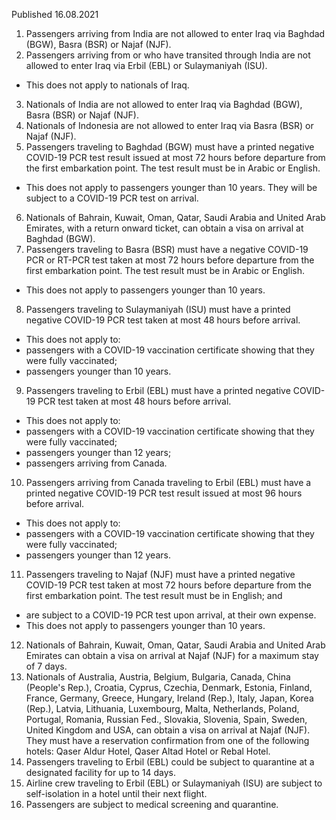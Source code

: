 Published 16.08.2021
1. Passengers arriving from India are not allowed to enter Iraq via Baghdad (BGW), Basra (BSR) or Najaf (NJF).
2. Passengers arriving from or who have transited through India are not allowed to enter Iraq via Erbil (EBL) or Sulaymaniyah (ISU).
- This does not apply to nationals of Iraq.
3. Nationals of India are not allowed to enter Iraq via Baghdad (BGW), Basra (BSR) or Najaf (NJF).
4. Nationals of Indonesia are not allowed to enter Iraq via Basra (BSR) or Najaf (NJF).
5. Passengers traveling to Baghdad (BGW) must have a printed negative COVID-19 PCR test result issued at most 72 hours before departure from the first embarkation point. The test result must be in Arabic or English.
- This does not apply to passengers younger than 10 years. They will be subject to a COVID-19 PCR test on arrival.
6. Nationals of Bahrain, Kuwait, Oman, Qatar, Saudi Arabia and United Arab Emirates, with a return onward ticket, can obtain a visa on arrival at Baghdad (BGW).
7. Passengers traveling to Basra (BSR) must have a negative COVID-19 PCR or RT-PCR test taken at most 72 hours before departure from the first embarkation point. The test result must be in Arabic or English.
- This does not apply to passengers younger than 10 years.
8. Passengers traveling to Sulaymaniyah (ISU) must have a printed negative COVID-19 PCR test taken at most 48 hours before arrival.
- This does not apply to:
- passengers with a COVID-19 vaccination certificate showing that they were fully vaccinated;
 - passengers younger than 10 years.
9. Passengers traveling to Erbil (EBL) must have a printed negative COVID-19 PCR test taken at most 48 hours before arrival.
- This does not apply to:
- passengers with a COVID-19 vaccination certificate showing that they were fully vaccinated;
- passengers younger than 12 years;
- passengers arriving from Canada.
10. Passengers arriving from Canada traveling to Erbil (EBL) must have a printed negative COVID-19 PCR test result issued at most 96 hours before arrival.
- This does not apply to:
- passengers with a COVID-19 vaccination certificate showing that they were fully vaccinated;
- passengers younger than 12 years.
11. Passengers traveling to Najaf (NJF) must have a printed negative COVID-19 PCR test taken at most 72 hours before departure from the first embarkation point. The test result must be in English; and
- are subject to a COVID-19 PCR test upon arrival, at their own expense.
- This does not apply to passengers younger than 10 years.
12. Nationals of Bahrain, Kuwait, Oman, Qatar, Saudi Arabia and United Arab Emirates can obtain a visa on arrival at Najaf (NJF) for a maximum stay of 7 days.
13. Nationals of Australia, Austria, Belgium, Bulgaria, Canada, China (People's Rep.), Croatia, Cyprus, Czechia, Denmark, Estonia, Finland, France, Germany, Greece, Hungary, Ireland (Rep.), Italy, Japan, Korea (Rep.), Latvia, Lithuania, Luxembourg, Malta, Netherlands, Poland, Portugal, Romania, Russian Fed., Slovakia, Slovenia, Spain, Sweden, United Kingdom and USA, can obtain a visa on arrival at Najaf (NJF). They must have a reservation confirmation from one of the following hotels: Qaser Aldur Hotel, Qaser Altad Hotel or Rebal Hotel.
14. Passengers traveling to Erbil (EBL) could be subject to quarantine at a designated facility for up to 14 days.
15. Airline crew traveling to Erbil (EBL) or Sulaymaniyah (ISU) are subject to self-isolation in a hotel until their next flight.
16. Passengers are subject to medical screening and quarantine.

